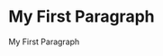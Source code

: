 <!DOCTYPE html>
<html>
<head>
<title>MyFirstCode</title>
</head>
<body>
<h1>My First Paragraph</h1>
<p>My First Paragraph</p>
</body>
</html>
